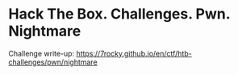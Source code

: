 # Hack The Box. Challenges. Pwn. Nightmare

Challenge write-up: https://7rocky.github.io/en/ctf/htb-challenges/pwn/nightmare
